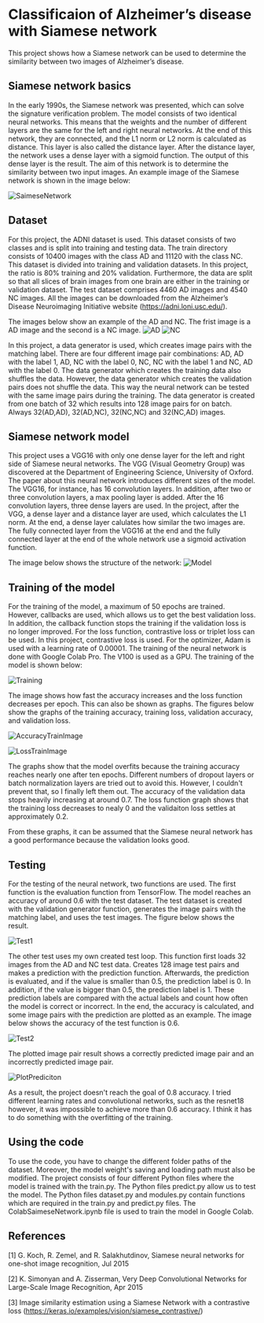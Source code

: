 # Classificaion of Alzheimer’s disease with Siamese network

This project shows how a Siamese network can be used to determine the similarity between two images of Alzheimer’s disease. 

## Siamese network basics

In the early 1990s, the Siamese network was presented, which can solve the signature verification problem. The model consists of two identical neural networks. This means that the weights and the number of different layers are the same for the left and right neural networks. At the end of this network, they are connected, and the L1 norm or L2 norm is calculated as distance. This layer is also called the distance layer. After the distance layer, the network uses a dense layer with a sigmoid function. The output of this dense layer is the result. The aim of this network is to determine the similarity between two input images.
An example image of the Siamese network is shown in the image below:

![SaimeseNetwork](https://github.com/UQpfister/PatternAnalysis-2023/blob/topic-recognition/recognition/DanielPfisterSiameseNetwork/Images/SaimeseNetwork.PNG)


## Dataset

For this project, the ADNI dataset is used. This dataset consists of two classes and is split into training and testing data. The train directory consists of 10400 images with the class AD and 11120 with the class NC. This dataset is divided into training and validation datasets. In this project, the ratio is 80% training and 20% validation. Furthermore, the data are split so that all slices of brain images from one brain are either in the training or validation dataset. The test dataset comprises 4460 AD images and 4540 NC images. All the images can be downloaded from the Alzheimer’s Disease Neuroimaging Initiative website (https://adni.loni.usc.edu/).


The images below show an example of the AD and NC. The frist image is a AD image and the second is a NC image.
![AD](https://github.com/UQpfister/PatternAnalysis-2023/blob/topic-recognition/recognition/DanielPfisterSiameseNetwork/Images/AD.jpeg)
![NC](https://github.com/UQpfister/PatternAnalysis-2023/blob/topic-recognition/recognition/DanielPfisterSiameseNetwork/Images/NC.jpeg)

In this project, a data generator is used, which creates image pairs with the matching label. There are four different image pair combinations: AD, AD with the label 1, AD, NC with the label 0, NC, NC with the label 1 and NC, AD with the label 0. The data generator which creates the training data also shuffles the data. However, the data generator which creates the validation pairs does not shuffle the data. This way the neural network can be tested with the same image pairs during the training. The data generator is created from one batch of 32 which results into 128 image pairs for on batch. Always 32(AD,AD), 32(AD,NC), 32(NC,NC) and 32(NC,AD) images.


## Siamese network model

This project uses a VGG16 with only one dense layer for the left and right side of Siamese neural networks. The VGG (Visual Geometry Group) was discovered at the Department of Engineering Science, University of Oxford. The paper about this neural network introduces different sizes of the model. The VGG16, for instance, has 16 convolution layers. In addition, after two or three convolution layers, a max pooling layer is added. After the 16 convolution layers, three dense layers are used. 
In the project, after the VGG, a dense layer and a distance layer are used, which calculates the L1 norm. At the end, a dense layer calulates how similar the two images are. The fully connected layer from the VGG16 at the end and the fully connected layer at the end of the whole network use a sigmoid activation function.

The image below shows the structure of the network:
![Model](https://github.com/UQpfister/PatternAnalysis-2023/blob/topic-recognition/recognition/DanielPfisterSiameseNetwork/Images/Model.PNG)


## Training of the model

For the training of the model, a maximum of 50 epochs are trained. However, callbacks are used, which allows us to get the best validation loss. In addition, the callback function stops the training if the validation loss is no longer improved. For the loss function, contrastive loss or triplet loss can be used. In this project, contrastive loss is used. For the optimizer, Adam is used with a learning rate of 0.00001. The training of the neural network is done with Google Colab Pro. The V100 is used as a GPU.
The training of the model is shown below:

![Training](https://github.com/UQpfister/PatternAnalysis-2023/blob/topic-recognition/recognition/DanielPfisterSiameseNetwork/Images/Training.PNG)

The image shows how fast the accuracy increases and the loss function decreases per epoch. This can also be shown as graphs. The figures below show the graphs of the training accuracy, training loss, validation accuracy, and validation loss.

![AccuracyTrainImage](https://github.com/UQpfister/PatternAnalysis-2023/blob/topic-recognition/recognition/DanielPfisterSiameseNetwork/Images/AccuracyTrainImage.png)

![LossTrainImage](https://github.com/UQpfister/PatternAnalysis-2023/blob/topic-recognition/recognition/DanielPfisterSiameseNetwork/Images/LossTrainImage.png)

The graphs show that the model overfits because the training accuracy reaches nearly one after ten epochs. Different numbers of dropout layers or batch normalization layers are tried out to avoid this. However, I couldn't prevent that, so I finally left them out.
The accuracy of the validation data stops heavily increasing at around 0.7. The loss function graph shows that the training loss decreases to nealy 0 and the validaiton loss settles at approximately 0.2.

From these graphs, it can be assumed that the Siamese neural network has a good performance because the validation looks good.

## Testing

For the testing of the neural network, two functions are used. The first function is the evaluation function from TensorFlow. The model reaches an accuracy of around 0.6 with the test dataset. The test dataset is created with the validation generator function, generates the image pairs with the matching label, and uses the test images.
The figure below shows the result.

![Test1](https://github.com/UQpfister/PatternAnalysis-2023/blob/topic-recognition/recognition/DanielPfisterSiameseNetwork/Images/Test1.PNG)

The other test uses my own created test loop. This function first loads 32 images from the AD and NC test data. Creates 128 image test pairs and makes a prediction with the prediction function. Afterwards, the prediction is evaluated, and if the value is smaller than 0.5, the prediction label is 0. In addition, if the value is bigger than 0.5, the prediction label is 1. These prediction labels are compared with the actual labels and count how often the model is correct or incorrect. In the end, the accuracy is calculated, and some image pairs with the prediction are plotted as an example. The image below shows the accuracy of the test function is 0.6.

![Test2](https://github.com/UQpfister/PatternAnalysis-2023/blob/topic-recognition/recognition/DanielPfisterSiameseNetwork/Images/Test2.PNG)

The plotted image pair result shows a correctly predicted image pair and an incorrectly predicted image pair.

![PlotPrediciton](https://github.com/UQpfister/PatternAnalysis-2023/blob/topic-recognition/recognition/DanielPfisterSiameseNetwork/Images/PlotPrediciton.PNG)

As a result, the project doesn't reach the goal of 0.8 accuracy. I tried different learning rates and convolutional networks, such as the resnet18 however, it was impossible to achieve more than 0.6 accuracy. I think it has to do something with the overfitting of the training.


## Using the code

To use the code, you have to change the different folder paths of the dataset. Moreover, the model weight's saving and loading path must also be modified. The project consists of four different Python files where the model is trained with the train.py. The Python files predict.py allow us to test the model. The Python files dataset.py and modules.py contain functions which are required in the train.py and predict.py files. The ColabSaimeseNetwork.ipynb file is used to train the model in Google Colab.

## References
[1] G. Koch, R. Zemel, and R. Salakhutdinov, Siamese neural networks for one-shot image recognition, Jul 2015

[2] K. Simonyan and A. Zisserman, Very Deep Convolutional Networks for Large-Scale Image Recognition, Apr 2015

[3] Image similarity estimation using a Siamese Network with a contrastive loss (https://keras.io/examples/vision/siamese_contrastive/)

